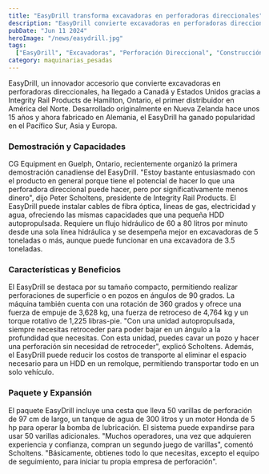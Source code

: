 ```yaml
---
title: "EasyDrill transforma excavadoras en perforadoras direccionales"
description: "EasyDrill convierte excavadoras en perforadoras direccionales, ofreciendo una solución económica y eficiente para la instalación de líneas de servicios públicos"
pubDate: "Jun 11 2024"
heroImage: "/news/easydrill.jpg"
tags:
  ["EasyDrill", "Excavadoras", "Perforación Direccional", "Construcción", "Innovación"]
category: maquinarias_pesadas
---
```

EasyDrill, un innovador accesorio que convierte excavadoras en perforadoras direccionales, ha llegado a Canadá y Estados Unidos gracias a Integrity Rail Products de Hamilton, Ontario, el primer distribuidor en América del Norte. Desarrollado originalmente en Nueva Zelanda hace unos 15 años y ahora fabricado en Alemania, el EasyDrill ha ganado popularidad en el Pacífico Sur, Asia y Europa.
### Demostración y Capacidades
CG Equipment en Guelph, Ontario, recientemente organizó la primera demostración canadiense del EasyDrill. "Estoy bastante entusiasmado con el producto en general porque tiene el potencial de hacer lo que una perforadora direccional puede hacer, pero por significativamente menos dinero", dijo Peter Scholtens, presidente de Integrity Rail Products.
El EasyDrill puede instalar cables de fibra óptica, líneas de gas, electricidad y agua, ofreciendo las mismas capacidades que una pequeña HDD autopropulsada. Requiere un flujo hidráulico de 60 a 80 litros por minuto desde una sola línea hidráulica y se desempeña mejor en excavadoras de 5 toneladas o más, aunque puede funcionar en una excavadora de 3.5 toneladas.
### Características y Beneficios
El EasyDrill se destaca por su tamaño compacto, permitiendo realizar perforaciones de superficie o en pozos en ángulos de 90 grados. La máquina también cuenta con una rotación de 360 grados y ofrece una fuerza de empuje de 3,628 kg, una fuerza de retroceso de 4,764 kg y un torque rotativo de 1,225 libras-pie.
"Con una unidad autopropulsada, siempre necesitas retroceder para poder bajar en un ángulo a la profundidad que necesitas. Con esta unidad, puedes cavar un pozo y hacer una perforación sin necesidad de retroceder", explicó Scholtens. Además, el EasyDrill puede reducir los costos de transporte al eliminar el espacio necesario para un HDD en un remolque, permitiendo transportar todo en un solo vehículo.
### Paquete y Expansión
El paquete EasyDrill incluye una cesta que lleva 50 varillas de perforación de 97 cm de largo, un tanque de agua de 300 litros y un motor Honda de 5 hp para operar la bomba de lubricación. El sistema puede expandirse para usar 50 varillas adicionales. "Muchos operadores, una vez que adquieren experiencia y confianza, compran un segundo juego de varillas", comentó Scholtens. "Básicamente, obtienes todo lo que necesitas, excepto el equipo de seguimiento, para iniciar tu propia empresa de perforación".